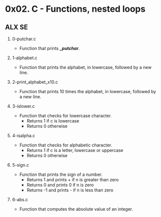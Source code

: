 # 0x02. C - Functions, nested loops
## ALX SE

1. 0-putchar.c
   - Function that prints ***_putchar***.

2. 1-alphabet.c
   - Function that prints the alphabet, in lowercase, followed by a new line.

3. 2-print_alphabet_x10.c
   - Function that prints 10 times the alphabet, in lowercase, followed by a new line.

4. 3-islower.c
   - Function that checks for lowercase character.
     - Returns 1 if c is lowercase
     - Returns 0 otherwise

5. 4-isalpha.c
   - Function that checks for alphabetic character.
     - Returns 1 if c is a letter, lowercase or uppercase
     - Returns 0 otherwise
6. 5-sign.c
   - Function that prints the sign of a number.
     - Returns 1 and prints + if n is greater than zero
     - Returns 0 and prints 0 if n is zero
     - Returns -1 and prints - if n is less than zero

7. 6-abs.c
   - Function that computes the absolute value of an integer.


